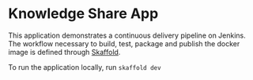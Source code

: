 # Knowledge Share App

This application demonstrates a continuous delivery pipeline on Jenkins.  The workflow necessary to build, test, package and publish the docker image is defined through [Skaffold](https://skaffold.dev/).

To run the application locally, run `skaffold dev`